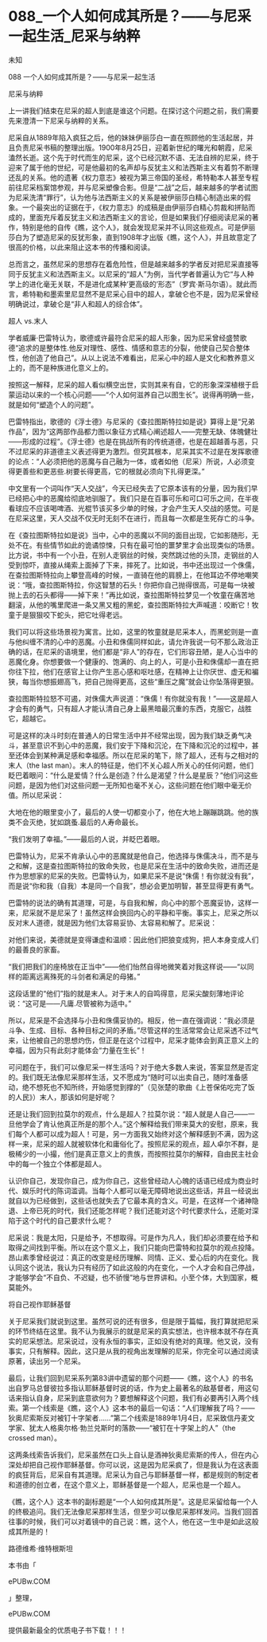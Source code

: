 # 088_一个人如何成其所是？——与尼采一起生活_尼采与纳粹

未知

088 一个人如何成其所是？——与尼采一起生活

尼采与纳粹

上一讲我们结束在尼采的超人到底是谁这个问题。在探讨这个问题之前，我们需要先来澄清一下尼采与纳粹的关系。

尼采自从1889年陷入疯狂之后，他的妹妹伊丽莎白一直在照顾他的生活起居，并且负责尼采书稿的整理出版。1900年8月25日，迎着新世纪的曙光和朝霞，尼采溘然长逝。这个先于时代而生的尼采，这个已经沉默不语、无法自辨的尼采，终于迎来了属于他的世纪，可是他最初的名声却与反犹主义和法西斯主义有着剪不断理还乱的关系。他的遗著《权力意志》被视为第三帝国的圣经，希特勒本人甚至专程前往尼采档案馆参观，并与尼采塑像合影。但是“二战”之后，越来越多的学者试图为尼采洗清“罪行”，认为他与法西斯主义的关系是被伊丽莎白精心制造出来的假象。一个最突出的证据在于，《权力意志》的成稿是由伊丽莎白精心剪裁和拼贴而成的，里面充斥着反犹主义和法西斯主义的言论，但是如果我们仔细阅读尼采的著作，特别是他的自传《瞧，这个人》，就会发现尼采并不认同这些观点。可是伊丽莎白为了塑造尼采的反犹形象，直到1908年才出版《瞧，这个人》，并且故意定了很高的价格，以此来阻止这本书的传播和阅读。

总而言之，虽然尼采的思想存在着危险性，但是越来越多的学者反对把尼采直接等同于反犹主义和法西斯主义。以尼采的“超人”为例，当代学者普遍认为它“与人种学上的进化毫无关联，不是进化成某种‘更高级的’形态”（罗宾·斯马尔语）。就此而言，希特勒和墨索里尼显然不是尼采心目中的超人，拿破仑也不是，因为尼采曾经明确说过，拿破仑是“非人和超人的综合体”。

超人 vs.末人

学者威廉·巴雷特认为，歌德或许最符合尼采的超人形象，因为尼采曾经盛赞歌德“追求的是整体性.他反对理性、感性、情感和意志的分裂，他使自己契合整体性，他创造了他自己”。从以上说法不难看出，尼采心中的超人是文化和教养意义上的，而不是种族进化意义上的。

按照这一解释，尼采的超人看似横空出世，实则其来有自，它的形象深深植根于启蒙运动以来的一个核心问题——“个人如何滋养自己以图生长”。说得再明确一些，就是如何“塑造个人的问题”。

巴雷特指出，歌德的《浮士德》与尼采的《查拉图斯特拉如是说》算得上是“兄弟作品”，因为“这两部作品都力图以象征方式精心阐述超人——完整无缺、体魄健壮——形成的过程”。《浮士德》也是在挑战所有的传统道德，也是在超越善与恶，只不过尼采的非道德主义表述得更为激烈。但究其根本，尼采其实不过是在发挥歌德的论点：“人必须把他的恶魔与自己融为一体，或者如他（尼采）所说，人必须变得更善些和更恶些.树要长得更高，它的根就必须向下扎得更深。”

中文里有一个词叫作“天人交战”，今天已经失去了它原本该有的分量，因为我们早已经把心中的恶魔给彻底地驯服了。我们只是在百事可乐和可口可乐之间，在半夜看球应不应该喝啤酒、光棍节该买多少单的时候，才会产生天人交战的感觉。可是在尼采这里，天人交战不仅无时无刻不在进行，而且每一次都是生死存亡的斗争。

在《查拉图斯特拉如是说》当中，心中的恶魔以不同的面目出现，它如影随形，无处不在。有些情节如此的诡谲惊悚，只有在最可怕的噩梦里才会出现类似的场景。比方说，书中有一个小丑，在别人走钢丝的时候，突然跳过他的头顶，走钢丝的人受到惊吓，直接从绳索上面掉了下来，摔死了。比如说，书中还出现过一个侏儒，在查拉图斯特拉向上攀登高峰的时候，一直骑在他的肩膀上，在他耳边不停地嘲笑说：“哦，查拉图斯特拉，你这智慧的石头！你把你自己抛得很高，可是每一块被抛上去的石头都得——掉下来！”再比如说，查拉图斯特拉梦见一个牧童在痛苦地翻滚，从他的嘴里爬进一条又黑又粗的黑蛇，查拉图斯特拉大声喊道：咬断它！牧童于是狠狠咬下蛇头，把它吐得老远。

我们可以将这些场景视为寓言。比如，这里的牧童就是尼采本人，而黑蛇则是一直与他纠缠不清的心中的恶魔。小丑和侏儒同样如此，请允许我说一句不那么政治正确的话，在尼采的语境里，他们都是“非人”的存在，它们形容丑陋，是人心当中的恶魔化身。你想要做一个健康的、饱满的、向上的人，可是小丑和侏儒却一直在把你往下拉，他们在感官上让你产生恶心感和呕吐感，在精神上让你厌世、虚无和褊狭，每当你想振翅高飞，把自己抛得更高，这些“重压之魔”就会让你坠落得更狠。

查拉图斯特拉怒不可遏，对侏儒大声说道：“侏儒！有你就没有我！”——这是超人才会有的勇气，只有超人才能认清自己身上最黑暗最沉重的东西，克服它，战胜它，超越它。

可是这样的决斗时刻在普通人的日常生活中并不经常出现，因为我们缺乏勇气决斗，甚至意识不到心中的恶魔，我们安于下降和沉沦，在下降和沉沦的过程中，甚至还体会到某种满足感和幸福感。所以在尼采的笔下，除了超人，还有与之相对的末人（the last man）。末人的特征是，他们不关心超人所关心的任何问题，他们眨巴着眼问：“什么是爱情？什么是创造？什么是渴望？什么是星辰？”他们问这些问题，是因为他们对这些问题一无所知也毫不关心，这些问题在他们眼中毫无价值。所以尼采说：

大地在他的眼里变小了，最后的人使一切都变小了，他在大地上蹦蹦跳跳。他的族类不会灭绝，犹如跳蚤.最后的人寿命最长。

“我们发明了幸福。”——最后的人说，并眨巴着眼。

巴雷特认为，尼采不肯承认心中的恶魔就是他自己，他选择与侏儒决斗，而不是与之和解，这是查拉图斯特拉的致命失败，也是尼采在生活中的致命失败，进而还是作为思想家的尼采的失败。巴雷特认为，如果尼采不是说“侏儒！有你就没有我”，而是说“你和我（自我）本是同一个自我”，想必会更加明智，甚至显得更有勇气。

巴雷特的说法的确有其道理，可是，与自我和解，向心中的那个恶魔妥协，这样一来，尼采就不是尼采了！虽然这样会换回内心的平静和平衡。事实上，尼采之所以反对末人道德，就是因为他们太容易妥协、太容易和解了。尼采说：

对他们来说，美德就是变得谦虚和温顺：因此他们把狼变成狗，把人本身变成人们的最善良的家畜。

“我们把我们的座椅放在正当中”——他们怡然自得地微笑着对我这样说——“以同样的距离远离殊死的斗剑者和满足的母猪。”

这段话里的“他们”指的就是末人。对于末人的自鸣得意，尼采尖酸刻薄地评论说：“这可是——凡庸.尽管被称为适中。”

所以，尼采是不会选择与小丑和侏儒妥协的。相反，他一直在强调说：“我必须是斗争、生成、目标、各种目标之间的矛盾。”尽管这样的生活常常会让尼采透不过气来，让他被自己的思想灼伤，但正是在这个过程中，尼采才能体会到真正意义上的幸福，因为只有此刻才能体会“力量在生长”！

可问题在于，我们可以像尼采一样生活吗？对于绝大多数人来说，答案显然是否定的。我们既无法像尼采那样生活，又不愿成为“随时可以出卖自己，随时准备感动，绝不想死也不知所终，开始感觉到撑的”（见张楚的歌曲《上苍保佑吃完了饭的人民》）末人，那该如何是好呢？

还是让我们回到拉莫尔的观点，什么是超人？拉莫尔说：“超人就是人自己——一旦他学会了肯认他真正所是的那个人。”这个解释给我们带来莫大的安慰，原来，我们每个人都可以成为超人！可是，另一方面我又始终对这个解释感到不满，因为这样一来，尼采的超人就被软体化和庸俗化了。按照尼采的观点，超人卓尔不群，是极稀少的一小撮，他们是真正意义上的贵族，而按照拉莫尔的解释，自由民主社会中的每一个独立个体都是超人。

认识你自己，发现你自己，成为你自己，这些曾经动人心魄的话语已经成为商业时代、娱乐时代的陈词滥调。当每个人都可以毫无障碍地说出这些话，并且一经说出就自以为已经做到，这些话也就失去了它最本真的含义。可是，在这样一个诸神隐退、上帝已死的时代，我们还能怎样呢？我们还能对这个时代要求什么，还能对深陷于这个时代的自己要求什么呢？

尼采说：我是太阳，只是给予，不想取得。可是作为凡人，我们却必须要在给予和取得之间找到平衡。所以在这个意义上，我们只能向巴雷特和拉莫尔的观点投降。昂山素季曾经说过：真正的改变是经历理解、同情、正义、爱心后的内在变化。我认同这个说法，我认为只有经历了如此这般的内在变化，一个人才会和自己停战，才能够学会“不自负、不迟疑，也不骄慢”地与世界讲和。小至个体，大到国家，概莫能外。

将自己视作耶稣基督

关于尼采我们就说到这里。虽然可说的还有很多，但是限于篇幅，我打算就把尼采的环节终结在这里。我不认为我展示的就是尼采的真实想法，也许根本就不存在真实的尼采想法。尼采说过，没有永恒的事实，正如没有绝对的真理。他又说，没有事实，只有解释。因此，这只是从我的视角出发理解的尼采，你完全可以通过阅读原著，读出另一个尼采。

最后，让我们回到尼采系列第83讲中遗留的那个问题——《瞧，这个人》的书名出自罗马总督彼拉多指认耶稣基督时说的话，作为史上最著名的敌基督者，用这句话来指认自身，尼采到底意欲何为？要想解释这个问题，我们有必要再引入两个线索。第一个线索是《瞧，这个人》这本书的最后一句话：“人们理解我了吗？——狄奥尼索斯反对被钉十字架者……”第二个线索是1889年1月4日，尼采致信丹麦文学家、犹太人格奥尔格·勃兰兑斯时的落款——“被钉在十字架上的人”（the crossed man）。

这两条线索告诉我们，尼采虽然在口头上自认是酒神狄奥尼索斯的传人，但在内心深处却把自己视作耶稣基督。你可以说，这是因为尼采疯了，但是我认为在这表面的疯狂背后，尼采自有其道理。尼采认为自己与耶稣基督一样，都是规则的制定者和道德的创立者，在这个意义上，耶稣基督是一个超人，尼采也是一个超人。

《瞧，这个人》这本书的副标题是“一个人如何成其所是”。这是尼采留给每一个人的终极追问。我们无法像尼采那样生活，但至少可以像尼采那样发问。当我们回首往事的时候，我们可以对着镜中的自己说：瞧，这个人，他在这一生中是如此这般成其所是的！

路德维希·维特根斯坦

本书由「

ePUBw.COM

」整理，

ePUBw.COM

提供最新最全的优质电子书下载！！！